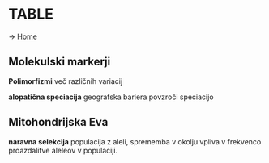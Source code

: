# TABLE
-> [Home](Uvod)
## Molekulski markerji
**Polimorfizmi** več različnih variacij 

**alopatična speciacija** geografska bariera povzroči speciacijo

## Mitohondrijska Eva
**naravna selekcija** populacija z aleli, sprememba v okolju vpliva v frekvenco proazdalitve aleleov v populaciji.
